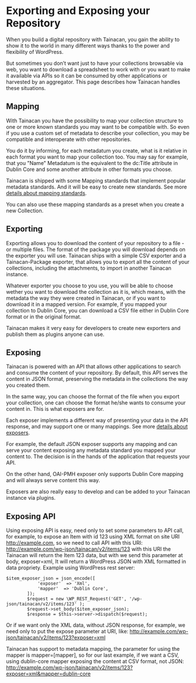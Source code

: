 # Exporting and Exposing your Repository

When you build a digital repository with Tainacan, you gain the ability to show it to the world in many different ways thanks to the power and flexibility of WordPress.

But sometimes you don’t want just to have your collections browsable via web, you want to download a spreadsheet to work with or you want to make it available via APIs so it can be consumed by other applications or harvested by an aggregator. This page describes how Tainacan handles these situations.

## Mapping

With Tainacan you have the possibility to map your collection structure to one or more known standards you may want to be compatible with. So even if you use a custom set of metadata to describe your collection, you may be compatible and interoperate with other repositories.

You do it by informing, for each metadatum you create, what is it relative in each format you want to map your collection too. You may say for example, that you "Name" Metadatum is the equivalent to the dc:Title attribute in Dublin Core and some another attribute in other formats you choose.

Tainacan is shipped with some Mapping standards that implement popular metadata standards. And it will be easy to create new standards.  See more [details about mapping standards](/dev/mapping-standards.md). 

You can also use these mapping standards as a preset when you create a new Collection.

## Exporting

Exporting allows you to download the content of your repository to a file - or multiple files. The format of the package you will download depends on the exporter you will use. Tainacan ships with a simple CSV exporter and a Tainacan-Package exporter, that allows you to export all the content of your collections, including the attachments, to import in another Tainacan instance.

Whatever exporter you choose to you use, you will be able to choose wether you want to download the collection as it is, which means, with the metadata the way they were created in Tainacan, or if you want to download it in a mapped version. For example, if you mapped your collection to Dublin Core, you can download a CSV file either in Dublin Core format or in the original format.

Tainacan makes it very easy for developers to create new exporters and publish them as plugins anyone can use.

## Exposing

Tainacan is powered with an API that allows other applications to search and consume the content of your repository. By default, this API serves the content in JSON format, preserving the metadata in the collections the way you created them.

In the same way, you can choose the format of the file when you export your collection, one can choose the format he/she wants to consume your content in. This is what exposers are for.

Each exposer implements a different way of presenting your data in the API response, and may support one or many mappings. See more [details about exposers](/dev/exposers.md).

For example, the default JSON exposer supports any mapping and can serve your content exposing any metadata standard you mapped your content to. The decision is in the hands of the application that requests your API.

On the other hand, OAI-PMH exposer only supports Dublin Core mapping and will always serve content this way.

Exposers are also really easy to develop and can be added to your Tainacan instance via plugins.

## Exposing API

Using exposing API is easy, need only to set some parameters to API call, for example, to expose an Item with id 123 using XML format on site URI http://example.com, so we need to call API with this URI: http://example.com/wp-json/tainacan/v2/items/123 with this URI the Tainacan will return the Item 123 data, but with we send this parameter at body, exposer=xml, It will return a WordPress JSON with XML formatted in data propriety.
Example using WordPress rest server:

	$item_exposer_json = json_encode([
				'exposer'  => 'Xml',
				'mapper'  => 'Dublin Core',
			]);
			$request = new \WP_REST_Request('GET', '/wp-json/tainacan/v2/items/123' );
			$request->set_body($item_exposer_json);
			$response = $this->server->dispatch($request);


Or if we want only the XML data, without JSON response, for example, we need only to put the expose parameter at URI, like:
http://example.com/wp-json/tainacan/v2/items/123?exposer=xml

Tainacan has support to metadata mapping, the parameter for using the mapper is  mapper=[mapper], so for our last example, if we want a CSV, using dublin-core mapper exposing the content at CSV format, not JSON:
http://example.com/wp-json/tainacan/v2/items/123?exposer=xml&mapper=dublin-core

